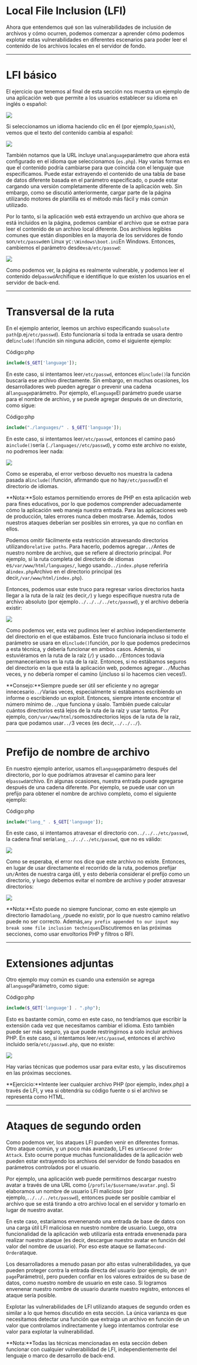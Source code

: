 # Local File Inclusion (LFI)

Ahora que entendemos qué son las vulnerabilidades de inclusión de archivos y cómo ocurren, podemos comenzar a aprender cómo podemos explotar estas vulnerabilidades en diferentes escenarios para poder leer el contenido de los archivos locales en el servidor de fondo.

---

# **LFI básico**

El ejercicio que tenemos al final de esta sección nos muestra un ejemplo de una aplicación web que permite a los usuarios establecer su idioma en inglés o español:

![](https://academy.hackthebox.com/storage/modules/23/basic_lfi_lang.png)

Si seleccionamos un idioma haciendo clic en él (por ejemplo,`Spanish`), vemos que el texto del contenido cambia al español:

![](https://academy.hackthebox.com/storage/modules/23/basic_lfi_es.png)

También notamos que la URL incluye una`language`parámetro que ahora está configurado en el idioma que seleccionamos (`es.php`). Hay varias formas en que el contenido podría cambiarse para que coincida con el lenguaje que especificamos. Puede estar extrayendo el contenido de una tabla de base de datos diferente basada en el parámetro especificado, o puede estar cargando una versión completamente diferente de la aplicación web. Sin embargo, como se discutió anteriormente, cargar parte de la página utilizando motores de plantilla es el método más fácil y más común utilizado.

Por lo tanto, si la aplicación web está extrayendo un archivo que ahora se está incluidos en la página, podemos cambiar el archivo que se extrae para leer el contenido de un archivo local diferente. Dos archivos legibles comunes que están disponibles en la mayoría de los servidores de fondo son`/etc/passwd`en Linux y`C:\Windows\boot.ini`En Windows. Entonces, cambiemos el parámetro desde`es`a`/etc/passwd`:

![](https://academy.hackthebox.com/storage/modules/23/basic_lfi_lang_passwd.png)

Como podemos ver, la página es realmente vulnerable, y podemos leer el contenido del`passwd`Archifique e identifique lo que existen los usuarios en el servidor de back-end.

---

# **Transversal de la ruta**

En el ejemplo anterior, leemos un archivo especificando su`absolute path`(p.ej`/etc/passwd`). Esto funcionaría si toda la entrada se usara dentro del`include()`función sin ninguna adición, como el siguiente ejemplo:

Código:php

```php
include($_GET['language']);

```

En este caso, si intentamos leer`/etc/passwd`, entonces el`include()`la función buscaría ese archivo directamente. Sin embargo, en muchas ocasiones, los desarrolladores web pueden agregar o prevenir una cadena al`language`parámetro. Por ejemplo, el`language`El parámetro puede usarse para el nombre de archivo, y se puede agregar después de un directorio, como sigue:

Código:php

```php
include("./languages/" . $_GET['language']);

```

En este caso, si intentamos leer`/etc/passwd`, entonces el camino pasó a`include()`sería (`./languages//etc/passwd`), y como este archivo no existe, no podremos leer nada:

![](https://academy.hackthebox.com/storage/modules/23/traversal_passwd_failed.png)

Como se esperaba, el error verboso devuelto nos muestra la cadena pasada al`include()`función, afirmando que no hay`/etc/passwd`En el directorio de idiomas.

**Nota:**Solo estamos permitiendo errores de PHP en esta aplicación web para fines educativos, por lo que podemos comprender adecuadamente cómo la aplicación web maneja nuestra entrada. Para las aplicaciones web de producción, tales errores nunca deben mostrarse. Además, todos nuestros ataques deberían ser posibles sin errores, ya que no confían en ellos.

Podemos omitir fácilmente esta restricción atravesando directorios utilizando`relative paths`. Para hacerlo, podemos agregar`../`Antes de nuestro nombre de archivo, que se refiere al directorio principal. Por ejemplo, si la ruta completa del directorio de idiomas es`/var/www/html/languages/`, luego usando`../index.php`se referiría al`index.php`Archivo en el directorio principal (es decir,`/var/www/html/index.php`).

Entonces, podemos usar este truco para regresar varios directorios hasta llegar a la ruta de la raíz (es decir,`/`) y luego especifique nuestra ruta de archivo absoluto (por ejemplo`../../../../etc/passwd`), y el archivo debería existir:

![](https://academy.hackthebox.com/storage/modules/23/traversal_passwd.png)

Como podemos ver, esta vez pudimos leer el archivo independientemente del directorio en el que estábamos. Este truco funcionaría incluso si todo el parámetro se usara en el`include()`función, por lo que podemos predecirnos a esta técnica, y debería funcionar en ambos casos. Además, si estuviéramos en la ruta de la raíz (`/`) y usado`../`Entonces todavía permaneceríamos en la ruta de la raíz. Entonces, si no estábamos seguros del directorio en la que está la aplicación web, podemos agregar`../`Muchas veces, y no debería romper el camino (¡incluso si lo hacemos cien veces!).

**Consejo:**Siempre puede ser útil ser eficiente y no agregar innecesario`../`Varias veces, especialmente si estábamos escribiendo un informe o escribiendo un exploit. Entonces, siempre intente encontrar el número mínimo de`../`que funciona y úsalo. También puede calcular cuántos directorios está lejos de la ruta de la raíz y usar tantos. Por ejemplo, con`/var/www/html/`somos`3`directorios lejos de la ruta de la raíz, para que podamos usar`../`3 veces (es decir,`../../../`).

---

# **Prefijo de nombre de archivo**

En nuestro ejemplo anterior, usamos el`language`parámetro después del directorio, por lo que podríamos atravesar el camino para leer el`passwd`archivo. En algunas ocasiones, nuestra entrada puede agregarse después de una cadena diferente. Por ejemplo, se puede usar con un prefijo para obtener el nombre de archivo completo, como el siguiente ejemplo:

Código:php

```php
include("lang_" . $_GET['language']);

```

En este caso, si intentamos atravesar el directorio con`../../../etc/passwd`, la cadena final sería`lang_../../../etc/passwd`, que no es válido:

![](https://academy.hackthebox.com/storage/modules/23/lfi_another_example1.png)

Como se esperaba, el error nos dice que este archivo no existe. Entonces, en lugar de usar directamente el recorrido de la ruta, podemos prefijar un`/`Antes de nuestra carga útil, y esto debería considerar el prefijo como un directorio, y luego debemos evitar el nombre de archivo y poder atravesar directorios:

![](https://academy.hackthebox.com/storage/modules/23/lfi_another_example_passwd1.png)

**Nota:**Esto puede no siempre funcionar, como en este ejemplo un directorio llamado`lang_/`puede no existir, por lo que nuestro camino relativo puede no ser correcto. Además,`any prefix appended to our input may break some file inclusion techniques`Discutiremos en las próximas secciones, como usar envoltorios PHP y filtros o RFI.

---

# **Extensiones adjuntas**

Otro ejemplo muy común es cuando una extensión se agrega al`language`Parámetro, como sigue:

Código:php

```php
include($_GET['language'] . ".php");

```

Esto es bastante común, como en este caso, no tendríamos que escribir la extensión cada vez que necesitamos cambiar el idioma. Esto también puede ser más seguro, ya que puede restringirnos a solo incluir archivos PHP. En este caso, si intentamos leer`/etc/passwd`, entonces el archivo incluido sería`/etc/passwd.php`, que no existe:

![](https://academy.hackthebox.com/storage/modules/23/lfi_extension_failed.png)

Hay varias técnicas que podemos usar para evitar esto, y las discutiremos en las próximas secciones.

**Ejercicio:**Intente leer cualquier archivo PHP (por ejemplo, index.php) a través de LFI, y vea si obtendría su código fuente o si el archivo se representa como HTML.

---

# **Ataques de segundo orden**

Como podemos ver, los ataques LFI pueden venir en diferentes formas. Otro ataque común, y un poco más avanzado, LFI es un`Second Order Attack`. Esto ocurre porque muchas funcionalidades de la aplicación web pueden estar extrayendo los archivos del servidor de fondo basados en parámetros controlados por el usuario.

Por ejemplo, una aplicación web puede permitirnos descargar nuestro avatar a través de una URL como (`/profile/$username/avatar.png`). Si elaboramos un nombre de usuario LFI malicioso (por ejemplo,`../../../etc/passwd`), entonces puede ser posible cambiar el archivo que se está tirando a otro archivo local en el servidor y tomarlo en lugar de nuestro avatar.

En este caso, estaríamos envenenando una entrada de base de datos con una carga útil LFI maliciosa en nuestro nombre de usuario. Luego, otra funcionalidad de la aplicación web utilizaría esta entrada envenenada para realizar nuestro ataque (es decir, descargue nuestro avatar en función del valor del nombre de usuario). Por eso este ataque se llama`Second-Order`ataque.

Los desarrolladores a menudo pasan por alto estas vulnerabilidades, ya que pueden proteger contra la entrada directa del usuario (por ejemplo, de un`?page`Parámetro), pero pueden confiar en los valores extraídos de su base de datos, como nuestro nombre de usuario en este caso. Si logramos envenenar nuestro nombre de usuario durante nuestro registro, entonces el ataque sería posible.

Explotar las vulnerabilidades de LFI utilizando ataques de segundo orden es similar a lo que hemos discutido en esta sección. La única varianza es que necesitamos detectar una función que extraiga un archivo en función de un valor que controlamos indirectamente y luego intentamos controlar ese valor para explotar la vulnerabilidad.

**Nota:**Todas las técnicas mencionadas en esta sección deben funcionar con cualquier vulnerabilidad de LFI, independientemente del lenguaje o marco de desarrollo de back-end.